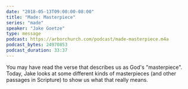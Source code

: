 ```yaml
---
date: "2018-05-13T09:00:00-08:00"
title: "Made: Masterpiece"
series: "made"
speaker: "Jake Goetze"
type: message
podcast: https://arborchurch.com/podcast/made-masterpiece.m4a
podcast_bytes: 24970853
podcast_duration: 33:37
---
```


You may have read the verse that describes us as God's "masterpiece". Today, Jake looks at some different kinds of masterpieces (and other passages in Scripture) to show us what that really means.

